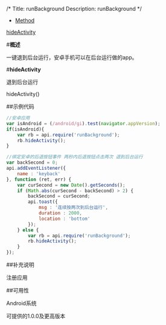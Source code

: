 /*
Title: runBackground
Description: runBackground
*/

<ul id="tab" class="clearfix">
	<li class="active"><a href="#method-content">Method</a></li>
</ul>


<div class="outline">

[hideActivity](#a1)

</div>


#**概述**

一键退到后台运行，安卓手机可以在后台运行做的app。


#**hideActivity**<div id="a1"></div>

退到后台运行

hideActivity()

##示例代码

```js
//安卓应用
var isAndroid = (/android/gi).test(navigator.appVersion);
if(isAndroid){
    var rb = api.require('runBackground');
	rb.hideActivity();
}

//绑定安卓的后退按钮事件 两秒内后退按钮点击两次 退到后台运行
var backSecond = 0;
api.addEventListener({
	name : 'keyback'
}, function (ret, err) {
	var curSecond = new Date().getSeconds();
	if (Math.abs(curSecond - backSecond) > 2) {
		backSecond = curSecond;
		api.toast({
			msg : '连续按两次到后台运行',
			duration : 2000,
			location : 'bottom'
		});
	} else {
		var rb = api.require('runBackground');
		rb.hideActivity();
	}
});

```

##补充说明

注册应用

##可用性

Android系统

可提供的1.0.0及更高版本

